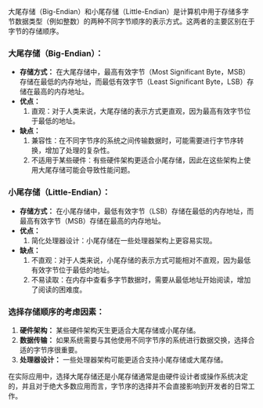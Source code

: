 

大尾存储（Big-Endian）和小尾存储（Little-Endian）是计算机中用于存储多字节数据类型（例如整数）的两种不同字节顺序的表示方式。这两者的主要区别在于字节的存储顺序。

### 大尾存储（Big-Endian）：

- **存储方式：** 在大尾存储中，最高有效字节（Most Significant Byte，MSB）存储在最低的内存地址，而最低有效字节（Least Significant Byte，LSB）存储在最高的内存地址。
- **优点：**
  1. 直观：对于人类来说，大尾存储的表示方式更直观，因为最高有效字节位于最低的地址。
- **缺点：**
  1. 兼容性：在不同字节序的系统之间传输数据时，可能需要进行字节序转换，增加了处理的复杂性。
  2. 不适用于某些硬件：有些硬件架构更适合小尾存储，因此在这些架构上使用大尾存储可能会导致性能问题。

### 小尾存储（Little-Endian）：

- **存储方式：** 在小尾存储中，最低有效字节（LSB）存储在最低的内存地址，而最高有效字节（MSB）存储在最高的内存地址。
- **优点：**
  1. 简化处理器设计：小尾存储在一些处理器架构上更容易实现。
- **缺点：**
  1. 不直观：对于人类来说，小尾存储的表示方式可能相对不直观，因为最低有效字节位于最低的地址。
  2. 不易读取：在内存中查看多字节数据时，需要从最低地址开始阅读，增加了阅读的困难度。

### 选择存储顺序的考虑因素：

1. **硬件架构：** 某些硬件架构天生更适合大尾存储或小尾存储。
2. **数据传输：** 如果系统需要与其他使用不同字节序的系统进行数据交换，选择合适的字节序很重要。
3. **处理器设计：** 一些处理器架构可能更适合支持小尾存储或大尾存储。

在实际应用中，选择大尾存储还是小尾存储通常是由硬件设计者或操作系统决定的，并且对于绝大多数应用而言，字节序的选择并不会直接影响到开发者的日常工作。